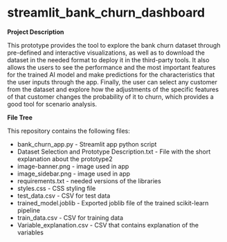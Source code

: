 # streamlit_bank_churn_dashboard

**Project Description**

This prototype provides the tool to explore the bank churn dataset through pre-defined and interactive visualizations, as well as to download the dataset in the needed format to deploy it in the third-party tools. It also allows the users to see the performance and the most important features for the trained AI model and make predictions for the characteristics that the user inputs through the app. Finally, the user can select any customer from the dataset and explore how the adjustments of the specific features of that customer changes the probability of it to churn, which provides a good tool for scenario analysis.

**File Tree**

This repository contains the following files:
- bank_churn_app.py - Streamlit app python script
- Dataset Selection and Prototype Description.txt - File with the short explanation about the prototype2
- image-banner.png - image used in app
- image_sidebar.png - image used in app
- requirements.txt - needed versions of the libraries
- styles.css - CSS styling file
- test_data.csv - CSV for test data
- trained_model.joblib - Exported joblib file of the trained scikit-learn pipeline
- train_data.csv - CSV for training data
- Variable_explanation.csv - CSV that contains explanation of the variables
